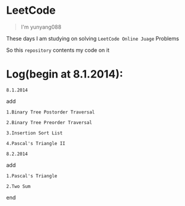 # LeetCode

> I'm yunyang088 

These days I am studying on solving `LeetCode Online Juage` Problems 

So this `repository` contents my code on it 

# Log(begin at 8.1.2014):

`8.1.2014` 

add 
    
    1.Binary Tree Postorder Traversal 
    
    2.Binary Tree Preorder Traversal 
    
    3.Insertion Sort List 
    
    4.Pascal's Triangle II
    

`8.2.2014`

add
    
    1.Pascal's Triangle
    
    2.Two Sum

end
